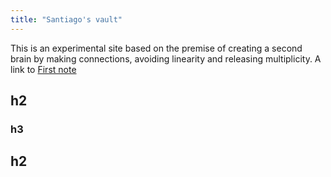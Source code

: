 ```yaml
---
title: "Santiago's vault"
---
```

This is an experimental site based on the premise of creating a second brain by making connections, avoiding linearity and releasing multiplicity. 
A link to [First note](content/notes/First%20note.md)

## h2 ##
### h3 ##

## h2 ##